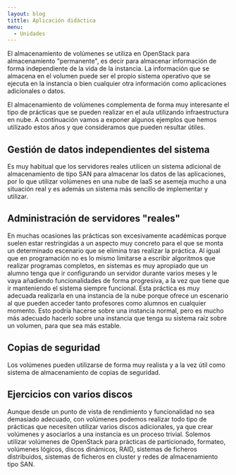```yaml
---
layout: blog
tittle: Aplicación didáctica
menu:
  - Unidades
---
```


El almacenamiento de volúmenes se utiliza en OpenStack para
almacenamiento "permanente", es decir para almacenar información de
forma independiente de la vida de la instancia. La información que se
almacena en el volumen puede ser el propio sistema operativo que se
ejecuta en la instancia o bien cualquier otra información como
aplicaciones adicionales o datos.

El almacenamiento de volúmenes complementa de forma muy interesante el tipo de
prácticas que se pueden realizar en el aula utilizando infraestructura en
nube. A continuación vamos a exponer algunos ejemplos que hemos utilizado estos
años y que consideramos que pueden resultar útiles.

## Gestión de datos independientes del sistema
Es muy habitual que los servidores reales utilicen un sistema adicional de
almacenamiento de tipo SAN para almacenar los datos de las aplicaciones, por lo
que utilizar volúmenes en una nube de IaaS se asemeja mucho a una situación real
y es además un sistema más sencillo de implementar y utilizar.

## Administración de servidores "reales"
En muchas ocasiones las prácticas son excesivamente académicas porque suelen
estar restringidas a un aspecto muy concreto para el que se monta un determinado
escenario que se elimina tras realizar la práctica. Al igual que en
programación no es lo mismo limitarse a escribir algoritmos que realizar
programas completos, en sistemas es muy apropiado que un alumno tenga que ir
configurando un servidor durante varios meses y le vaya añadiendo
funcionalidades de forma progresiva, a la vez que tiene que ir manteniendo el
sistema siempre funcional.
Esta práctica es muy adecuada realizarla en una instancia de la nube porque
ofrece un escenario al que pueden acceder tanto profesores como alumnos en
cualquier momento. Esto podría hacerse sobre una instancia normal, pero es mucho
más adecuado hacerlo sobre una instancia que tenga su sistema raiz sobre un
volumen, para que sea más estable.

## Copias de seguridad
Los volúmenes pueden utilizarse de forma muy realista y a la vez útil como
sistema de almacenamiento de copias de seguridad.

## Ejercicios con varios discos
Aunque desde un punto de vista de rendimiento y funcionalidad no sea demasiado
adecuado, con volúmenes podemos realizar todo tipo de prácticas que necesiten
utilizar varios discos adicionales, ya que crear volúmenes y asociarlos a una
instancia es un proceso trivial. Solemos utilizar volúmenes de OpenStack para
prácticas de particionado, formateo, volúmenes lógicos, discos dinámicos, RAID,
sistemas de ficheros distribuidos, sistemas de ficheros en cluster y redes de
almacenamiento tipo SAN.

